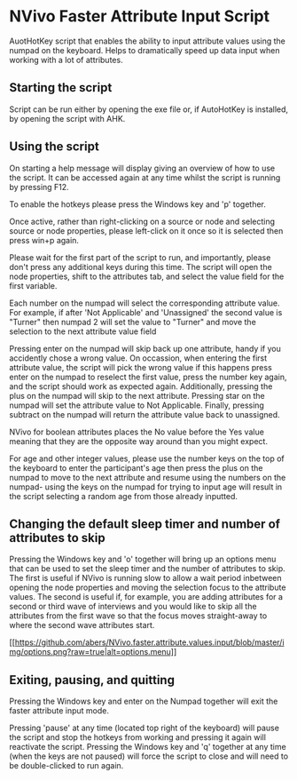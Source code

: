 # NVivo Faster Attribute Input Script
AuotHotKey script that enables the ability to input attribute values using the numpad on the keyboard. Helps to dramatically speed up data input when working with a lot of attributes.

## Starting the script 
Script can be run either by opening the exe file or, if AutoHotKey is installed, by opening the script with AHK. 

## Using the script
On starting a help message will display giving an overview of how to use the script. It can be accessed again at any time whilst the script is running by pressing F12.

To enable the hotkeys please press the Windows key and 'p' together.

Once active, rather than right-clicking on a source or node and selecting source or node properties, please left-click on it once so it is selected then press win+p again.

Please wait for the first part of the script to run, and importantly, please don't press any additional keys during this time. The script will open the node properties, shift to the attributes tab, and select the value field for the first variable. 

Each number on the numpad will select the corresponding attribute value. For example, if after 'Not Applicable' and 'Unassigned' the second value is "Turner" then numpad 2 will set the value to "Turner" and move the selection to the next attribute value field 

Pressing enter on the numpad will skip back up one attribute, handy if you accidently chose a wrong value. On occassion, when entering the first attribute value, the script will pick the wrong value if this happens press enter on the numpad to reselect the first value, press the number key again, and the script should work as expected again. Additionally, pressing the plus on the numpad will skip to the next attribute. Pressing star on the numpad will set the attribute value to Not Applicable. Finally, pressing subtract on the numpad will return the attribute value back to unassigned.

NVivo for boolean attributes places the No value before the Yes value meaning that they are the opposite way around than you might expect. 

For age and other integer values, please use the number keys on the top of the keyboard to enter the participant's age then press the plus on the numpad to move to the next attribute and resume using the numbers on the numpad- using the keys on the numpad for trying to input age will result in the script selecting a random age from those already inputted.  

## Changing the default sleep timer and number of attributes to skip
Pressing the Windows key and 'o' together will bring up an options menu that can be used to set the sleep timer and the number of attributes to skip. The first is useful if NVivo is running slow to allow a wait period inbetween opening the node properties and moving  the selection focus to the attribute values. The second is useful if, for example, you are adding attributes for a second or third wave of interviews and you would like to skip all the attributes from the first wave so that the focus moves straight-away to where the second wave attributes start.

[[https://github.com/abers/NVivo.faster.attribute.values.input/blob/master/img/options.png?raw=true|alt=options.menu]]

## Exiting, pausing, and quitting
Pressing the Windows key and enter on the Numpad together will exit the faster attribute input mode. 

Pressing 'pause' at any time (located top right of the keyboard) will pause the script and stop the hotkeys from working and pressing it again will reactivate the script.  Pressing the Windows key and 'q' together at any time (when the keys are not paused) will force the script to close and will need to be double-clicked to run again.
